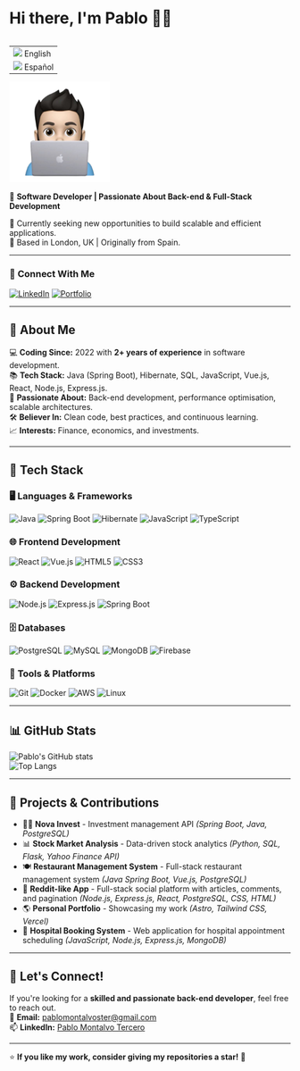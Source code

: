 # Hi there, I'm Pablo 👋🏼

<table align="right">
  <tr><td><img src="https://upload.wikimedia.org/wikipedia/en/a/ae/Flag_of_the_United_Kingdom.svg" height="13"> English</td></tr>
 <tr><td><img src="https://upload.wikimedia.org/wikipedia/commons/9/9a/Flag_of_Spain.svg" height="13"> Español</td></tr>
</table>

<img src="https://github.com/gartnerleandro/gartnerleandro/blob/main/uploads/animoji.png?raw=true" width="180">

🎯 **Software Developer | Passionate About Back-end & Full-Stack Development**  

🚀 Currently seeking new opportunities to build scalable and efficient applications.  
📍 Based in London, UK | Originally from Spain.  

---

### 🔗 **Connect With Me**
[![LinkedIn](https://img.shields.io/badge/LinkedIn-Pablo%20Montalvo%20Tercero-blue?style=flat&logo=linkedin)](https://www.linkedin.com/in/pablo-montalvo-tercero/)
[![Portfolio](https://img.shields.io/badge/Portfolio-Visit-orange?style=flat&logo=globe)](https://portfolio-pablo-montalvo-tercero.vercel.app)

---

## 🤖 **About Me**
💻 **Coding Since:** 2022 with **2+ years of experience** in software development.  
📚 **Tech Stack:** Java (Spring Boot), Hibernate, SQL, JavaScript, Vue.js, React, Node.js, Express.js.  
🚀 **Passionate About:** Back-end development, performance optimisation, scalable architectures.  
🛠️ **Believer In:** Clean code, best practices, and continuous learning.  
📈 **Interests:** Finance, economics, and investments.  

---

## 🚀 **Tech Stack**
### 🖥️ **Languages & Frameworks**  
![Java](https://img.shields.io/badge/Java-ED8B00?style=flat&logo=java&logoColor=white)
![Spring Boot](https://img.shields.io/badge/Spring_Boot-6DB33F?style=flat&logo=spring-boot&logoColor=white)
![Hibernate](https://img.shields.io/badge/Hibernate-59666C?style=flat&logo=hibernate&logoColor=white)
![JavaScript](https://img.shields.io/badge/JavaScript-F7DF1E?style=flat&logo=javascript&logoColor=black)
![TypeScript](https://img.shields.io/badge/TypeScript-007ACC?style=flat&logo=typescript&logoColor=white)

### 🌐 **Frontend Development**  
![React](https://img.shields.io/badge/React-61DAFB?style=flat&logo=react&logoColor=black)
![Vue.js](https://img.shields.io/badge/Vue.js-4FC08D?style=flat&logo=vuedotjs&logoColor=white)
![HTML5](https://img.shields.io/badge/HTML5-E34F26?style=flat&logo=html5&logoColor=white)
![CSS3](https://img.shields.io/badge/CSS3-1572B6?style=flat&logo=css3&logoColor=white)

### ⚙️ **Backend Development**  
![Node.js](https://img.shields.io/badge/Node.js-43853D?style=flat&logo=node.js&logoColor=white)
![Express.js](https://img.shields.io/badge/Express.js-000000?style=flat&logo=express&logoColor=white)
![Spring Boot](https://img.shields.io/badge/Spring_Boot-6DB33F?style=flat&logo=spring-boot&logoColor=white)

### 🗄️ **Databases**  
![PostgreSQL](https://img.shields.io/badge/PostgreSQL-316192?style=flat&logo=postgresql&logoColor=white)
![MySQL](https://img.shields.io/badge/MySQL-4479A1?style=flat&logo=mysql&logoColor=white)
![MongoDB](https://img.shields.io/badge/MongoDB-4EA94B?style=flat&logo=mongodb&logoColor=white)
![Firebase](https://img.shields.io/badge/Firebase-FFCA28?style=flat&logo=firebase&logoColor=black)

### 🔧 **Tools & Platforms**  
![Git](https://img.shields.io/badge/Git-F05032?style=flat&logo=git&logoColor=white)
![Docker](https://img.shields.io/badge/Docker-2496ED?style=flat&logo=docker&logoColor=white)
![AWS](https://img.shields.io/badge/AWS-232F3E?style=flat&logo=amazon-aws&logoColor=white)
![Linux](https://img.shields.io/badge/Linux-FCC624?style=flat&logo=linux&logoColor=black)

---

## 📊 **GitHub Stats**
![Pablo's GitHub stats](https://github-readme-stats.vercel.app/api?username=PabloProgramming&show_icons=true&theme=merko)  
![Top Langs](https://github-readme-stats.vercel.app/api/top-langs/?username=PabloProgramming&layout=donut-vertical&langs_count=10&theme=merko)

---

## 📂 **Projects & Contributions**
- 👨‍💻 **Nova Invest** - Investment management API *(Spring Boot, Java, PostgreSQL)*  
- 📊 **Stock Market Analysis** - Data-driven stock analytics *(Python, SQL, Flask, Yahoo Finance API)*  
- 🍽️ **Restaurant Management System** - Full-stack restaurant management system *(Java Spring Boot, Vue.js, PostgreSQL)*  
- 📰 **Reddit-like App** - Full-stack social platform with articles, comments, and pagination *(Node.js, Express.js, React, PostgreSQL, CSS, HTML)*  
- 🌎 **Personal Portfolio** - Showcasing my work *(Astro, Tailwind CSS, Vercel)*  
- 🏥 **Hospital Booking System** - Web application for hospital appointment scheduling *(JavaScript, Node.js, Express.js, MongoDB)* 



---

## 🎯 **Let's Connect!**  
If you're looking for a **skilled and passionate back-end developer**, feel free to reach out.  
💌 **Email:** [pablomontalvoster@gmail.com](mailto:pablomontalvoster@gmail.com)  
📫 **LinkedIn:** [Pablo Montalvo Tercero](https://www.linkedin.com/in/pablo-montalvo-tercero/)  

---

⭐ **If you like my work, consider giving my repositories a star!** 🌟  


